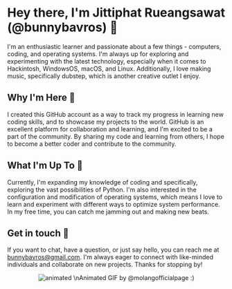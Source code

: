 # Hey there, I'm Jittiphat Rueangsawat (@bunnybavros) 🍃

I'm an enthusiastic learner and passionate about a few things - computers, coding, and operating systems. I'm always up for exploring and experimenting with the latest technology, especially when it comes to Hackintosh, WindowsOS, macOS, and Linux. Additionally, I love making music, specifically dubstep, which is another creative outlet I enjoy.

## Why I'm Here 📌

I created this GitHub account as a way to track my progress in learning new coding skills, and to showcase my projects to the world. GitHub is an excellent platform for collaboration and learning, and I'm excited to be a part of the community. By sharing my code and learning from others, I hope to become a better coder and contribute to the community.

## What I'm Up To 🌟

Currently, I'm expanding my knowledge of coding and specifically, exploring the vast possibilities of Python. I'm also interested in the configuration and modification of operating systems, which means I love to learn and experiment with different ways to optimize system performance. In my free time, you can catch me jamming out and making new beats.

## Get in touch 🤗

If you want to chat, have a question, or just say hello, you can reach me at bunnybavros@gmail.com. I'm always eager to connect with like-minded individuals and collaborate on new projects. Thanks for stopping by!

<p align="center">
  <img src="https://media3.giphy.com/media/5bdhq6YF0szPaCEk9Y/giphy.gif?cid=ecf05e478fqm3191gu81sdiwjxbuy7vn2tgzz5yy7f0txwsl&rid=giphy.gif&ct=g" alt="animated" />
  \nAnimated GIF by @molangofficialpage :)
</p>
